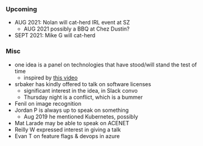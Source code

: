 ### Upcoming

* AUG 2021: Nolan will cat-herd IRL event at SZ
    - AUG 2021 possibly a BBQ at Chez Dustin?
* SEPT 2021: Mike G will cat-herd

### Misc

* one idea is a panel on technologies that have stood/will stand the test of time
    - inspired by [this video](https://www.youtube.com/watch?v=lnMvLePCHmU)
* srbaker has kindly offered to talk on software licenses
    - significant interest in the idea, in Slack convo
    - Thursday night is a conflict, which is a bummer
* Fenil on image recognition
* Jordan P is always up to speak on something
    * Aug 2019 he mentioned Kubernetes, possibly  
* Mat Larade may be able to speak on ACENET
* Reilly W expressed interest in giving a talk
* Evan T on feature flags & devops in azure

